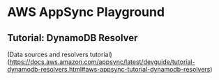 # AWS AppSync Playground

## Tutorial: DynamoDB Resolver
(Data sources and resolvers tutorial)(https://docs.aws.amazon.com/appsync/latest/devguide/tutorial-dynamodb-resolvers.html#aws-appsync-tutorial-dynamodb-resolvers)
